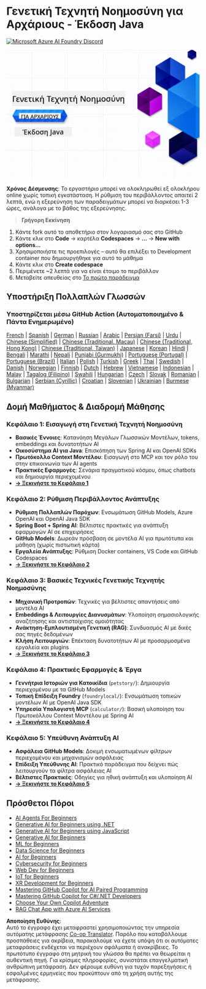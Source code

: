 <!--
CO_OP_TRANSLATOR_METADATA:
{
  "original_hash": "b4c05c53b67571aee42e9532404f2fb8",
  "translation_date": "2025-07-28T10:47:45+00:00",
  "source_file": "README.md",
  "language_code": "el"
}
-->
# Γενετική Τεχνητή Νοημοσύνη για Αρχάριους - Έκδοση Java
[![Microsoft Azure AI Foundry Discord](https://dcbadge.limes.pink/api/server/ByRwuEEgH4)](https://discord.com/invite/ByRwuEEgH4)

![Γενετική Τεχνητή Νοημοσύνη για Αρχάριους - Έκδοση Java](../../translated_images/beg-genai-series.8b48be9951cc574c25f8a3accba949bfd03c2f008e2c613283a1b47316fbee68.el.png)

**Χρόνος Δέσμευσης**: Το εργαστήριο μπορεί να ολοκληρωθεί εξ ολοκλήρου online χωρίς τοπική εγκατάσταση. Η ρύθμιση του περιβάλλοντος απαιτεί 2 λεπτά, ενώ η εξερεύνηση των παραδειγμάτων μπορεί να διαρκέσει 1-3 ώρες, ανάλογα με το βάθος της εξερεύνησης.

> **Γρήγορη Εκκίνηση**

1. Κάντε fork αυτό το αποθετήριο στον λογαριασμό σας στο GitHub
2. Κάντε κλικ στο **Code** → καρτέλα **Codespaces** → **...** → **New with options...**
3. Χρησιμοποιήστε τις προεπιλογές – αυτό θα επιλέξει το Development container που δημιουργήθηκε για αυτό το μάθημα
4. Κάντε κλικ στο **Create codespace**
5. Περιμένετε ~2 λεπτά για να είναι έτοιμο το περιβάλλον
6. Μεταβείτε απευθείας στο [Το πρώτο παράδειγμα](./02-SetupDevEnvironment/README.md#step-2-create-a-github-personal-access-token)

## Υποστήριξη Πολλαπλών Γλωσσών

### Υποστηρίζεται μέσω GitHub Action (Αυτοματοποιημένο & Πάντα Ενημερωμένο)

[French](../fr/README.md) | [Spanish](../es/README.md) | [German](../de/README.md) | [Russian](../ru/README.md) | [Arabic](../ar/README.md) | [Persian (Farsi)](../fa/README.md) | [Urdu](../ur/README.md) | [Chinese (Simplified)](../zh/README.md) | [Chinese (Traditional, Macau)](../mo/README.md) | [Chinese (Traditional, Hong Kong)](../hk/README.md) | [Chinese (Traditional, Taiwan)](../tw/README.md) | [Japanese](../ja/README.md) | [Korean](../ko/README.md) | [Hindi](../hi/README.md) | [Bengali](../bn/README.md) | [Marathi](../mr/README.md) | [Nepali](../ne/README.md) | [Punjabi (Gurmukhi)](../pa/README.md) | [Portuguese (Portugal)](../pt/README.md) | [Portuguese (Brazil)](../br/README.md) | [Italian](../it/README.md) | [Polish](../pl/README.md) | [Turkish](../tr/README.md) | [Greek](./README.md) | [Thai](../th/README.md) | [Swedish](../sv/README.md) | [Danish](../da/README.md) | [Norwegian](../no/README.md) | [Finnish](../fi/README.md) | [Dutch](../nl/README.md) | [Hebrew](../he/README.md) | [Vietnamese](../vi/README.md) | [Indonesian](../id/README.md) | [Malay](../ms/README.md) | [Tagalog (Filipino)](../tl/README.md) | [Swahili](../sw/README.md) | [Hungarian](../hu/README.md) | [Czech](../cs/README.md) | [Slovak](../sk/README.md) | [Romanian](../ro/README.md) | [Bulgarian](../bg/README.md) | [Serbian (Cyrillic)](../sr/README.md) | [Croatian](../hr/README.md) | [Slovenian](../sl/README.md) | [Ukrainian](../uk/README.md) | [Burmese (Myanmar)](../my/README.md)

## Δομή Μαθήματος & Διαδρομή Μάθησης

### **Κεφάλαιο 1: Εισαγωγή στη Γενετική Τεχνητή Νοημοσύνη**
- **Βασικές Έννοιες**: Κατανόηση Μεγάλων Γλωσσικών Μοντέλων, tokens, embeddings και δυνατοτήτων AI
- **Οικοσύστημα AI για Java**: Επισκόπηση των Spring AI και OpenAI SDKs
- **Πρωτόκολλο Context Μοντέλου**: Εισαγωγή στο MCP και τον ρόλο του στην επικοινωνία των AI agents
- **Πρακτικές Εφαρμογές**: Σενάρια πραγματικού κόσμου, όπως chatbots και δημιουργία περιεχομένου
- **[→ Ξεκινήστε το Κεφάλαιο 1](./01-IntroToGenAI/README.md)**

### **Κεφάλαιο 2: Ρύθμιση Περιβάλλοντος Ανάπτυξης**
- **Ρύθμιση Πολλαπλών Παρόχων**: Ενσωμάτωση GitHub Models, Azure OpenAI και OpenAI Java SDK
- **Spring Boot + Spring AI**: Βέλτιστες πρακτικές για ανάπτυξη εφαρμογών AI σε επιχειρήσεις
- **GitHub Models**: Δωρεάν πρόσβαση σε μοντέλα AI για πρωτότυπα και μάθηση (χωρίς πιστωτική κάρτα)
- **Εργαλεία Ανάπτυξης**: Ρύθμιση Docker containers, VS Code και GitHub Codespaces
- **[→ Ξεκινήστε το Κεφάλαιο 2](./02-SetupDevEnvironment/README.md)**

### **Κεφάλαιο 3: Βασικές Τεχνικές Γενετικής Τεχνητής Νοημοσύνης**
- **Μηχανική Προτροπών**: Τεχνικές για βέλτιστες απαντήσεις από μοντέλα AI
- **Embeddings & Λειτουργίες Διανυσμάτων**: Υλοποίηση σημασιολογικής αναζήτησης και αντιστοίχισης ομοιότητας
- **Ανάκτηση-Εμπλουτισμένη Γενετική (RAG)**: Συνδυασμός AI με δικές σας πηγές δεδομένων
- **Κλήση Λειτουργιών**: Επέκταση δυνατοτήτων AI με προσαρμοσμένα εργαλεία και plugins
- **[→ Ξεκινήστε το Κεφάλαιο 3](./03-CoreGenerativeAITechniques/README.md)**

### **Κεφάλαιο 4: Πρακτικές Εφαρμογές & Έργα**
- **Γεννήτρια Ιστοριών για Κατοικίδια** (`petstory/`): Δημιουργία περιεχομένου με τα GitHub Models
- **Τοπική Επίδειξη Foundry** (`foundrylocal/`): Ενσωμάτωση τοπικών μοντέλων AI με OpenAI Java SDK
- **Υπηρεσία Υπολογιστή MCP** (`calculator/`): Βασική υλοποίηση του Πρωτοκόλλου Context Μοντέλου με Spring AI
- **[→ Ξεκινήστε το Κεφάλαιο 4](./04-PracticalSamples/README.md)**

### **Κεφάλαιο 5: Υπεύθυνη Ανάπτυξη AI**
- **Ασφάλεια GitHub Models**: Δοκιμή ενσωματωμένων φίλτρων περιεχομένου και μηχανισμών ασφάλειας
- **Επίδειξη Υπεύθυνης AI**: Πρακτικό παράδειγμα που δείχνει πώς λειτουργούν τα φίλτρα ασφάλειας AI
- **Βέλτιστες Πρακτικές**: Οδηγίες για ηθική ανάπτυξη και υλοποίηση AI
- **[→ Ξεκινήστε το Κεφάλαιο 5](./05-ResponsibleGenAI/README.md)**

## Πρόσθετοι Πόροι

- [AI Agents For Beginners](https://github.com/microsoft/ai-agents-for-beginners)
- [Generative AI for Beginners using .NET](https://github.com/microsoft/Generative-AI-for-beginners-dotnet)
- [Generative AI for Beginners using JavaScript](https://github.com/microsoft/generative-ai-with-javascript)
- [Generative AI for Beginners](https://github.com/microsoft/generative-ai-for-beginners)
- [ML for Beginners](https://aka.ms/ml-beginners)
- [Data Science for Beginners](https://aka.ms/datascience-beginners)
- [AI for Beginners](https://aka.ms/ai-beginners)
- [Cybersecurity for Beginners](https://github.com/microsoft/Security-101)
- [Web Dev for Beginners](https://aka.ms/webdev-beginners)
- [IoT for Beginners](https://aka.ms/iot-beginners)
- [XR Development for Beginners](https://github.com/microsoft/xr-development-for-beginners)
- [Mastering GitHub Copilot for AI Paired Programming](https://aka.ms/GitHubCopilotAI)
- [Mastering GitHub Copilot for C#/.NET Developers](https://github.com/microsoft/mastering-github-copilot-for-dotnet-csharp-developers)
- [Choose Your Own Copilot Adventure](https://github.com/microsoft/CopilotAdventures)
- [RAG Chat App with Azure AI Services](https://github.com/Azure-Samples/azure-search-openai-demo-java)

**Αποποίηση Ευθύνης**:  
Αυτό το έγγραφο έχει μεταφραστεί χρησιμοποιώντας την υπηρεσία αυτόματης μετάφρασης [Co-op Translator](https://github.com/Azure/co-op-translator). Παρόλο που καταβάλλουμε προσπάθειες για ακρίβεια, παρακαλούμε να έχετε υπόψη ότι οι αυτόματες μεταφράσεις ενδέχεται να περιέχουν σφάλματα ή ανακρίβειες. Το πρωτότυπο έγγραφο στη μητρική του γλώσσα θα πρέπει να θεωρείται η αυθεντική πηγή. Για κρίσιμες πληροφορίες, συνιστάται επαγγελματική ανθρώπινη μετάφραση. Δεν φέρουμε ευθύνη για τυχόν παρεξηγήσεις ή εσφαλμένες ερμηνείες που προκύπτουν από τη χρήση αυτής της μετάφρασης.